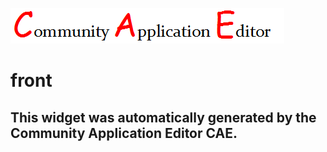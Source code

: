 ![CAE](https://github.com/CAETESTRWTH/CAE-Deployment-Temp/blob/gh-pages/frontendComponent-7/img/logo.png)  

front
===================


This widget was automatically generated by the Community Application Editor CAE.  
---------------
